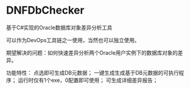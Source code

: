 # DNFDbChecker
基于C#实现的Oracle数据库对象差异分析工具

可以作为DevOps工具链之一使用，当然也可以独立使用。

期望解决的问题：如何快速差异分析两个Oracle用户实例下的数据库对象的差异。

功能特性：
点选即可生成DB元数据；
一键生成生成基于DB元数据的可执行程序；
运行时仅有1个exe，0配置即可使用；
可生成详细差异报告；

